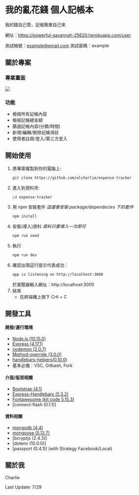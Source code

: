 # 我的亂花錢 個人記帳本

我的錢自己管，記帳簡單自己來

網址：https://powerful-savannah-25620.herokuapp.com/user

測試帳號：example@email.com
測試密碼：example

## 關於專案

### 專案畫面

<img src="h./demo.png">

### 功能

- 檢視所有記帳內容
- 檢視記帳總金額
- 篩選記帳內容(分類/時間)
- 新增/編輯/刪除記帳項目
- 使用者註冊/登入/第三方登入

## 開始使用

1. 將專案複製到你的電腦上:
   ```sh
   git clone https://github.com/wlcharlie/expense-tracker
   ```
2. 進入到資料夾:
   ```sh
   cd expense-tracker
   ```
3. 用 npm 安裝套件 _這邊會安裝 package/dependecies 下的套件_
   ```sh
   npm install
   ```
4. 安裝(導入)資料 _資料只要導入一次即可_
   ```sh
   npm run seed
   ```
5. 執行
   ```sh
   npm run dev
   ```
6. 確認出現這行提示代表成功：
   ```sh
   app is listening on http://localhost:3000
   ```
   於瀏覽器輸入網址：http://localhost:3000
7. 結束
   - 在終端機上按下 Crtl + C

## 開發工具

#### 開發/運行環境

- [Node.js (10.15.0)](https://nodejs.org/en/)
- [Express (4.17.1)](https://expressjs.com/zh-tw/)
- [nodemon (2.0.7)](https://www.npmjs.com/package/nodemon)
- [Method-override (3.0.0)](https://www.npmjs.com/package/method-override)
- [handlebars-helpers(0.10.0)](https://www.npmjs.com/package/handlebars-helpers)
- 基本必備：VSC, Gitbash, Fork

#### 介面/版型相關

- [Bootstrap (4.1)](https://getbootstrap.com/)
- [Express-Handlebars (5.3.2)](https://www.npmjs.com/package/express-handlebars)
- [Fontawesome (kit code 5.15.3)](https://fontawesome.com/)
- [connect-flash (0.1.1)]

#### 資料相關

- [mongodb (4.4)](https://docs.mongodb.com/manual/)
- [mongoose (5.12.7)](https://mongoosejs.com/)
- [bcryptjs (2.4.3)]
- [dotenv (10.0.0)]
- [passport (0.4.1)] (with Strategy Facebook/Local)

## 關於我

Charlie

Last Update: 7/29
